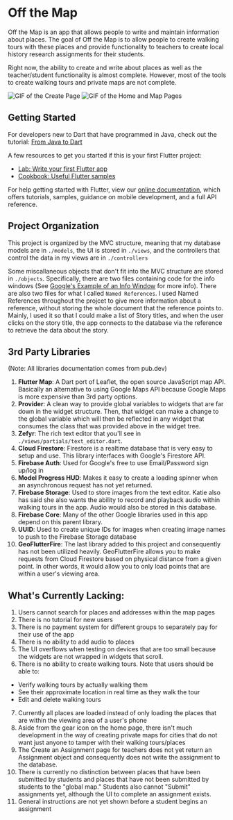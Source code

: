 # Off the Map

Off the Map is an app that allows people to write and maintain information about places. The goal of Off the Map is to allow people to create walking tours with these places and provide functionality to teachers to create local history research assignments for their students.

Right now, the ability to create and write about places as well as the teacher/student functionality is almost complete. However, most of the tools to create walking tours and private maps are not complete.

![GIF of the Create Page](https://github.com/garrrettt/Off-The-Map/blob/master/screenshots/Create-Page.gif)
![GIF of the Home and Map Pages](https://github.com/garrrettt/Off-The-Map/blob/master/screenshots/Home-and-Map-Page.gif)

## Getting Started

For developers new to Dart that have programmed in Java, check out the tutorial: [From Java to Dart](https://codelabs.developers.google.com/codelabs/from-java-to-dart/)

A few resources to get you started if this is your first Flutter project:

- [Lab: Write your first Flutter app](https://flutter.dev/docs/get-started/codelab)
- [Cookbook: Useful Flutter samples](https://flutter.dev/docs/cookbook)

For help getting started with Flutter, view our 
[online documentation](https://flutter.dev/docs), which offers tutorials, 
samples, guidance on mobile development, and a full API reference.

## Project Organization

This project is organized by the MVC structure, meaning that my database models are in `./models`, the UI is stored in `./views`, and the controllers that control the data in my views are in `./controllers`

Some miscallaneous objects that don't fit into the MVC structure are stored in `./objects`. Specifically, there are two files containing code for the info windows (See [Google's Example of an Info Window](https://developers.google.com/maps/documentation/javascript/examples/infowindow-simple) for more info). There are also two files for what I called `Named References`. I used Named References throughout the projcet to give more information about a reference, without storing the whole document that the reference points to. Mainly, I used it so that I could make a list of Story titles, and when the user clicks on the story title, the app connects to the database via the reference to retrieve the data about the story.

## 3rd Party Libraries 
(Note: All libraries documentation comes from pub.dev)
1. **Flutter Map**: A Dart port of Leaflet, the open source JavaScript map API. Basically an alternative to using Google Maps API because Google Maps is more expensive than 3rd party options.
2. **Provider**: A clean way to provide global variables to widgets that are far down in the widget structure. Then, that widget can make a change to the global variable which will then be reflected in any widget that consumes the class that was provided above in the widget tree.
3. **Zefyr**: The rich text editor that you'll see in `./views/partials/text_editor.dart`.
4. **Cloud Firestore**: Firestore is a realtime database that is very easy to setup and use. This library interfaces with Google's Firestore API.
5. **Firebase Auth**: Used for Google's free to use Email/Password sign up/log in
6. **Model Progress HUD**: Makes it easy to create a loading spinner when an asynchronous request has not yet returned.
7. **Firebase Storage**: Used to store images from the text editor. Katie also has said she also wants the ability to record and playback audio within walking tours in the app. Audio would also be stored in this database.
8. **Firebase Core**: Many of the other Google libraries used in this app depend on this parent library.
9. **UUID**: Used to create unique IDs for images when creating image names to push to the Firebase Storage database
10. **GeoFlutterFire**: The last library added to this project and consequently has not been utilized heavily. GeoFlutterFire allows you to make requests from Cloud Firestore based on physical distance from a given point. In other words, it would allow you to only load points that are within a user's viewing area.

## What's Currently Lacking:
1. Users cannot search for places and addresses within the map pages
2. There is no tutorial for new users
3. There is no payment system for different groups to separately pay for their use of the app
4. There is no ability to add audio to places
5. The UI overflows when testing on devices that are too small because the widgets are not wrapped in widgets that scroll.
6. There is no ability to create walking tours. Note that users should be able to:
  - Verify walking tours by actually walking them
  - See their approximate location in real time as they walk the tour
  - Edit and delete walking tours
7. Currently all places are loaded instead of only loading the places that are within the viewing area of a user's phone
8. Aside from the gear icon on the home page, there isn't much development in the way of creating private maps for cities that do not want just anyone to tamper with their walking tours/places
9. The Create an Assignment page for teachers does not yet return an Assignment object and consequently does not write the assignment to the database.
10. There is currently no distinction between places that have been submitted by students and places that have not been submitted by students to the "global map." Students also cannot "Submit" assignments yet, although the UI to complete an assignment exists.
11. General instructions are not yet shown before a student begins an assignment

